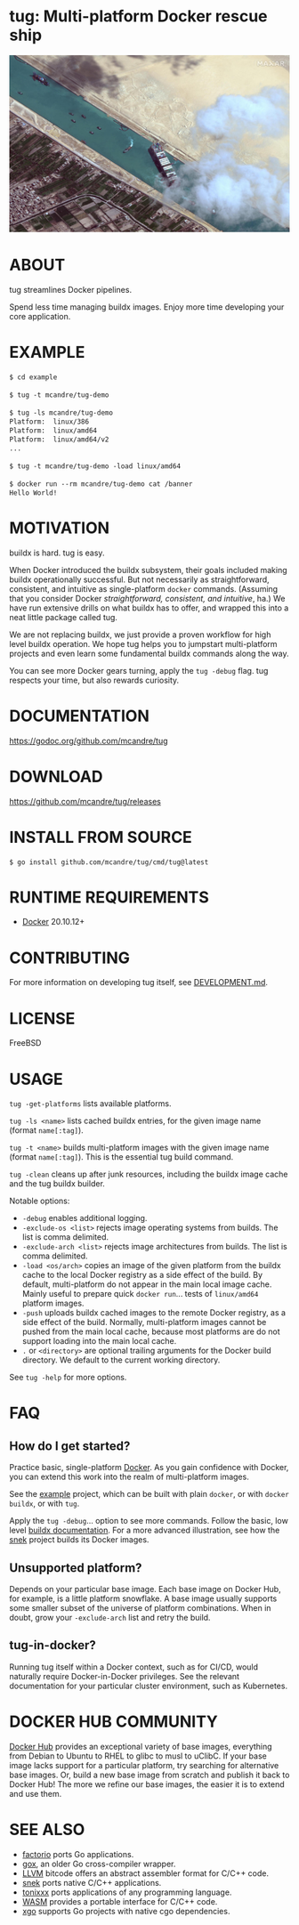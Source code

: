 # tug: Multi-platform Docker rescue ship

![logo](tug.png)

# ABOUT

tug streamlines Docker pipelines.

Spend less time managing buildx images. Enjoy more time developing your core application.

# EXAMPLE

```console
$ cd example

$ tug -t mcandre/tug-demo

$ tug -ls mcandre/tug-demo
Platform:  linux/386
Platform:  linux/amd64
Platform:  linux/amd64/v2
...

$ tug -t mcandre/tug-demo -load linux/amd64

$ docker run --rm mcandre/tug-demo cat /banner
Hello World!
```

# MOTIVATION

buildx is hard. tug is easy.

When Docker introduced the buildx subsystem, their goals included making buildx operationally successful. But not necessarily as straightforward, consistent, and intuitive as single-platform `docker` commands. (Assuming that you consider Docker *straightforward, consistent, and intuitive*, ha.) We have run extensive drills on what buildx has to offer, and wrapped this into a neat little package called tug.

We are not replacing buildx, we just provide a proven workflow for high level buildx operation. We hope tug helps you to jumpstart multi-platform projects and even learn some fundamental buildx commands along the way.

You can see more Docker gears turning, apply the `tug -debug` flag. tug respects your time, but also rewards curiosity.

# DOCUMENTATION

https://godoc.org/github.com/mcandre/tug

# DOWNLOAD

https://github.com/mcandre/tug/releases

# INSTALL FROM SOURCE

```console
$ go install github.com/mcandre/tug/cmd/tug@latest
```

# RUNTIME REQUIREMENTS

* [Docker](https://www.docker.com/) 20.10.12+

# CONTRIBUTING

For more information on developing tug itself, see [DEVELOPMENT.md](DEVELOPMENT.md).

# LICENSE

FreeBSD

# USAGE

`tug -get-platforms` lists available platforms.

`tug -ls <name>` lists cached buildx entries, for the given image name (format `name[:tag]`).

`tug -t <name>` builds multi-platform images with the given image name (format `name[:tag]`). This is the essential tug build command.

`tug -clean` cleans up after junk resources, including the buildx image cache and the tug buildx builder.

Notable options:

* `-debug` enables additional logging.
* `-exclude-os <list>` rejects image operating systems from builds. The list is comma delimited.
* `-exclude-arch <list>` rejects image architectures from builds. The list is comma delimited.
* `-load <os/arch>` copies an image of the given platform from the buildx cache to the local Docker registry as a side effect of the build. By default, multi-platform do not appear in the main local image cache. Mainly useful to prepare quick `docker run`... tests of `linux/amd64` platform images.
* `-push` uploads buildx cached images to the remote Docker registry, as a side effect of the build. Normally, multi-platform images cannot be pushed from the main local cache, because most platforms are do not support loading into the main local cache.
* `.` or `<directory>` are optional trailing arguments for the Docker build directory. We default to the current working directory.

See `tug -help` for more options.

# FAQ

## How do I get started?

Practice basic, single-platform [Docker](https://www.docker.com/). As you gain confidence with Docker, you can extend this work into the realm of multi-platform images.

See the [example](example/) project, which can be built with plain `docker`, or with `docker buildx`, or with `tug`.

Apply the `tug -debug`... option to see more commands. Follow the basic, low level [buildx documentation](https://docs.docker.com/buildx/working-with-buildx/). For a more advanced illustration, see how the [snek](https://github.com/mcandre/snek) project builds its Docker images.

## Unsupported platform?

Depends on your particular base image. Each base image on Docker Hub, for example, is a little platform snowflake. A base image usually supports some smaller subset of the universe of platform combinations. When in doubt, grow your `-exclude-arch` list and retry the build.

## tug-in-docker?

Running tug itself within a Docker context, such as for CI/CD, would naturally require Docker-in-Docker privileges. See the relevant documentation for your particular cluster environment, such as Kubernetes.

# DOCKER HUB COMMUNITY

[Docker Hub](https://hub.docker.com/) provides an exceptional variety of base images, everything from Debian to Ubuntu to RHEL to glibc to musl to uClibC. If your base image lacks support for a particular platform, try searching for alternative base images. Or, build a new base image from scratch and publish it back to Docker Hub! The more we refine our base images, the easier it is to extend and use them.

# SEE ALSO

* [factorio](https://github.com/mcandre/factorio) ports Go applications.
* [gox](https://github.com/mitchellh/gox), an older Go cross-compiler wrapper.
* [LLVM](https://llvm.org/) bitcode offers an abstract assembler format for C/C++ code.
* [snek](https://github.com/mcandre/snek) ports native C/C++ applications.
* [tonixxx](https://github.com/mcandre/tonixxx) ports applications of any programming language.
* [WASM](https://webassembly.org/) provides a portable interface for C/C++ code.
* [xgo](https://github.com/karalabe/xgo) supports Go projects with native cgo dependencies.
